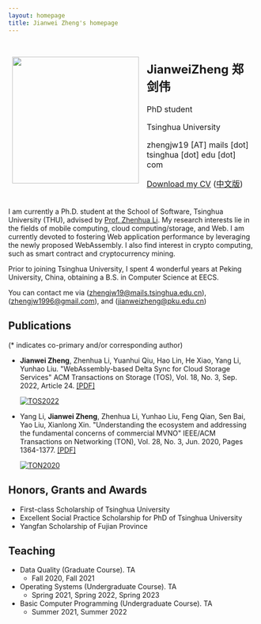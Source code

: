 ```yaml
---
layout: homepage
title: Jianwei Zheng's homepage
---
```


<table style="border-style:none">
<tbody style="border-style:hidden">
<tr>
  <td><img width="256px" src="{{site.baseurl}}/static/figure/jianweizheng.jpg"></td>
  <td>
    <h2>JianweiZheng 郑剑伟</h2>
    <p>PhD student</p>
    <p>Tsinghua University</p>
    <p>zhengjw19 [AT] mails [dot] tsinghua [dot] edu [dot] com</p>
    <p><a href="{{site.baseurl}}/static/files/jianweizheng_cv_en.pdf">Download my CV</a>
    (<a href="{{site.baseurl}}/static/files/jianweizheng_cv_zh.pdf">中文版</a>)</p>
  </td>

</tr>
</tbody>
</table>

I am currently a Ph.D. student at the School of Software, Tsinghua University (THU), advised by [Prof. Zhenhua Li](http://www.greenorbs.org/people/lzh/).
My research interests lie in the fields of mobile computing, cloud computing/storage, and Web.
I am currently devoted to fostering Web application performance by leveraging the newly proposed WebAssembly.
I also find interest in crypto computing, such as smart contract and cryptocurrency mining.

Prior to joining Tsinghua University, I spent 4 wonderful years at Peking University, China, obtaining a B.S. in Computer Science at EECS.

You can contact me via (zhengjw19@mails.tsinghua.edu.cn), (zhengjw1996@gmail.com), and (jianweizheng@pku.edu.cn)

    
## Publications

(* indicates co-primary and/or corresponding author)

- **Jianwei Zheng**, Zhenhua Li, Yuanhui Qiu, Hao Lin, He Xiao, Yang Li, Yunhao Liu. "WebAssembly-based Delta Sync for Cloud Storage Services" ACM Transactions on Storage (TOS), Vol. 18, No. 3, Sep. 2022, Article 24. [[PDF]]({{site.baseurl}}/static/files/WASM_based_delta_sync.pdf) 
  
  [![TOS2022](https://img.shields.io/badge/TOS-2022-brightgreen.svg)](https://dl.acm.org/journal/tos)

- Yang Li, **Jianwei Zheng**, Zhenhua Li, Yunhao Liu, Feng Qian, Sen Bai, Yao Liu, Xianlong Xin. "Understanding the ecosystem and addressing the fundamental concerns of commercial MVNO" IEEE/ACM Transactions on Networking (TON), Vol. 28, No. 3, Jun. 2020, Pages 1364-1377. [[PDF]]({{site.baseurl}}/static/files/TON20_Xiaomi_MVNO.pdf) 
  
  [![TON2020](https://img.shields.io/badge/TON-2020-brightgreen.svg)](https://dl.acm.org/journal/ton)

## Honors, Grants and Awards

+ First-class Scholarship of Tsinghua University
+ Excellent Social Practice Scholarship for PhD of Tsinghua University
+ Yangfan Scholarship of Fujian Province

## Teaching

* Data Quality (Graduate Course). TA
    * Fall 2020, Fall 2021
* Operating Systems (Undergraduate Course). TA
    * Spring 2021, Spring 2022, Spring 2023
* Basic Computer Programming (Undergraduate Course). TA
    * Summer 2021, Summer 2022

<!-- ## Others

{% for post in site.posts %}
+ [{{ post.title }}]({{ site.baseurl }}{{ post.url }}) {{ post.date | date_to_string }}
{% endfor %} -->
